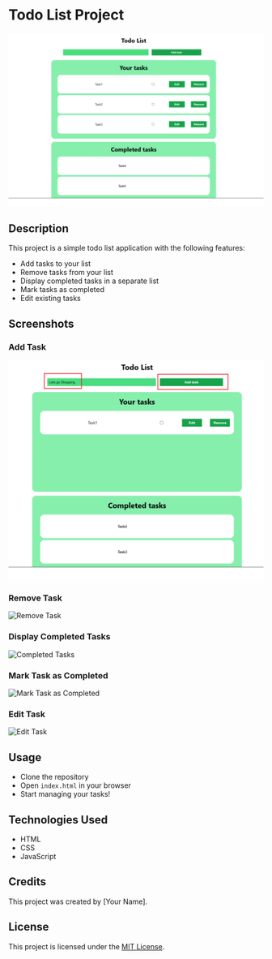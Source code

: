 # Todo List Project

![Todo List](./src/images/todolist.png)

## Description

This project is a simple todo list application with the following features:

- Add tasks to your list
- Remove tasks from your list
- Display completed tasks in a separate list
- Mark tasks as completed
- Edit existing tasks

## Screenshots

### Add Task

![Add Task Image 1](./src/images/addTask1.png)

### Remove Task

![Remove Task](images/remove_task.png)

### Display Completed Tasks

![Completed Tasks](images/completed_tasks.png)

### Mark Task as Completed

![Mark Task as Completed](images/mark_task_completed.png)

### Edit Task

![Edit Task](images/edit_task.png)

## Usage

- Clone the repository
- Open `index.html` in your browser
- Start managing your tasks!

## Technologies Used

- HTML
- CSS
- JavaScript

## Credits

This project was created by [Your Name].

## License

This project is licensed under the [MIT License](LICENSE).
